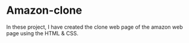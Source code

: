 # Amazon-clone
In these project, I have created the clone web page of the amazon web page using the HTML &amp; CSS.
